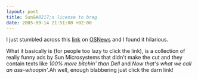 ```yaml
--- 
layout: post
title: Sun&#8217;s license to brag
date: 2005-09-14 21:51:00 +02:00
---
```

I just stumbled across this [link](http://www.sun.com/emrkt/rejected/index.html) on [OSNews](http://www.osnews.com) and I found it hilarious.

What it basically is (for people too lazy to click the link), is a collection of really funny ads by Sun Microsystems that didn't make the cut and they contain texts like *100% more bitchin' than Dell* and *Now that's what we call an ass-whoopin'*.Ah well, enough blabbering just click the darn link!
